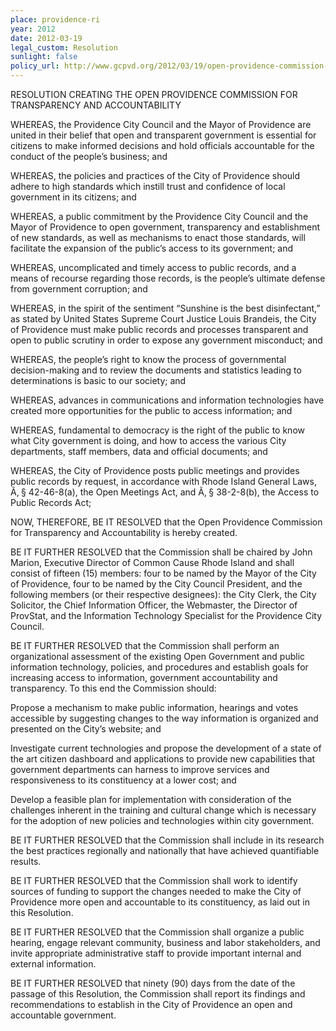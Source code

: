 ```yaml
---
place: providence-ri
year: 2012
date: 2012-03-19
legal_custom: Resolution
sunlight: false
policy_url: http://www.gcpvd.org/2012/03/19/open-providence-commission-for-transparency-and-accountability-meeting-today-march-19/
---
```


 <p>RESOLUTION CREATING THE OPEN PROVIDENCE COMMISSION FOR TRANSPARENCY AND ACCOUNTABILITY
 <p>WHEREAS, the Providence City Council and the Mayor of Providence are united in their belief that open and transparent government is essential for citizens to make informed decisions and hold officials accountable for the conduct of the people’s business; and
 <p>WHEREAS, the policies and practices of the City of Providence should adhere to high standards which instill trust and confidence of local government in its citizens; and
 <p>WHEREAS, a public commitment by the Providence City Council and the Mayor of Providence to open government, transparency and establishment of new standards, as well as mechanisms to enact those standards, will facilitate the expansion of the public’s access to its government; and
 <p>WHEREAS, uncomplicated and timely access to public records, and a means of recourse regarding those records, is the people’s ultimate defense from government corruption; and
 <p>WHEREAS, in the spirit of the sentiment “Sunshine is the best disinfectant,” as stated by United States Supreme Court Justice Louis Brandeis, the City of Providence must make public records and processes transparent and open to public scrutiny in order to expose any government misconduct; and
 <p>WHEREAS, the people’s right to know the process of governmental decision-making and to review the documents and statistics leading to determinations is basic to our society; and
 <p>WHEREAS, advances in communications and information technologies have created more opportunities for the public to access information; and
 <p>WHEREAS, fundamental to democracy is the right of the public to know what City government is doing, and how to access the various City departments, staff members, data and official documents; and
 <p>WHEREAS, the City of Providence posts public meetings and provides public records by request, in accordance with Rhode Island General Laws, Ã‚ § 42-46-8(a), the Open Meetings Act, and Ã‚ § 38-2-8(b), the Access to Public Records Act;
 <p>NOW, THEREFORE, BE IT RESOLVED that the Open Providence Commission for Transparency and Accountability is hereby created.
 <p>BE IT FURTHER RESOLVED that the Commission shall be chaired by John Marion, Executive Director of Common Cause Rhode Island and shall consist of fifteen (15) members: four to be named by the Mayor of the City of Providence, four to be named by the City Council President, and the following members (or their respective designees): the City Clerk, the City Solicitor, the Chief Information Officer, the Webmaster, the Director of ProvStat, and the Information Technology Specialist for the Providence City Council.
 <p>BE IT FURTHER RESOLVED that the Commission shall perform an organizational assessment of the existing Open Government and public information technology, policies, and procedures and establish goals for increasing access to information, government accountability and transparency. To this end the Commission should:
 <p>Propose a mechanism to make public information, hearings and votes accessible by suggesting changes to the way information is organized and presented on the City’s website; and
 <p>Investigate current technologies and propose the development of a state of the art citizen dashboard and applications to provide new capabilities that government departments can harness to improve services and responsiveness to its constituency at a lower cost; and
 <p>Develop a feasible plan for implementation with consideration of the challenges inherent in the training and cultural change which is necessary for the adoption of new policies and technologies within city government.
 <p>BE IT FURTHER RESOLVED that the Commission shall include in its research the best practices regionally and nationally that have achieved quantifiable results.
 <p>BE IT FURTHER RESOLVED that the Commission shall work to identify sources of funding to support the changes needed to make the City of Providence more open and accountable to its constituency, as laid out in this Resolution.
 <p>BE IT FURTHER RESOLVED that the Commission shall organize a public hearing, engage relevant community, business and labor stakeholders, and invite appropriate administrative staff to provide important internal and external information.
 <p>BE IT FURTHER RESOLVED that ninety (90) days from the date of the passage of this Resolution, the Commission shall report its findings and recommendations to establish in the City of Providence an open and accountable government.
